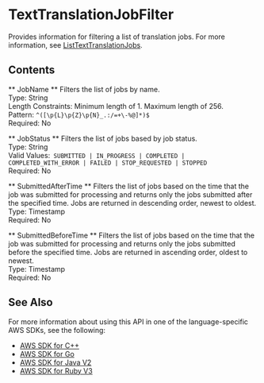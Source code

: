 # TextTranslationJobFilter<a name="API_TextTranslationJobFilter"></a>

Provides information for filtering a list of translation jobs\. For more information, see [ListTextTranslationJobs](API_ListTextTranslationJobs.md)\.

## Contents<a name="API_TextTranslationJobFilter_Contents"></a>

 ** JobName **   <a name="Translate-Type-TextTranslationJobFilter-JobName"></a>
Filters the list of jobs by name\.  
Type: String  
Length Constraints: Minimum length of 1\. Maximum length of 256\.  
Pattern: `^([\p{L}\p{Z}\p{N}_.:/=+\-%@]*)$`   
Required: No

 ** JobStatus **   <a name="Translate-Type-TextTranslationJobFilter-JobStatus"></a>
Filters the list of jobs based by job status\.  
Type: String  
Valid Values:` SUBMITTED | IN_PROGRESS | COMPLETED | COMPLETED_WITH_ERROR | FAILED | STOP_REQUESTED | STOPPED`   
Required: No

 ** SubmittedAfterTime **   <a name="Translate-Type-TextTranslationJobFilter-SubmittedAfterTime"></a>
Filters the list of jobs based on the time that the job was submitted for processing and returns only the jobs submitted after the specified time\. Jobs are returned in descending order, newest to oldest\.  
Type: Timestamp  
Required: No

 ** SubmittedBeforeTime **   <a name="Translate-Type-TextTranslationJobFilter-SubmittedBeforeTime"></a>
Filters the list of jobs based on the time that the job was submitted for processing and returns only the jobs submitted before the specified time\. Jobs are returned in ascending order, oldest to newest\.  
Type: Timestamp  
Required: No

## See Also<a name="API_TextTranslationJobFilter_SeeAlso"></a>

For more information about using this API in one of the language\-specific AWS SDKs, see the following:
+  [AWS SDK for C\+\+](https://docs.aws.amazon.com/goto/SdkForCpp/translate-2017-07-01/TextTranslationJobFilter) 
+  [AWS SDK for Go](https://docs.aws.amazon.com/goto/SdkForGoV1/translate-2017-07-01/TextTranslationJobFilter) 
+  [AWS SDK for Java V2](https://docs.aws.amazon.com/goto/SdkForJavaV2/translate-2017-07-01/TextTranslationJobFilter) 
+  [AWS SDK for Ruby V3](https://docs.aws.amazon.com/goto/SdkForRubyV3/translate-2017-07-01/TextTranslationJobFilter) 